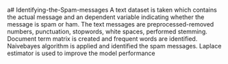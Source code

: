 a# Identifying-the-Spam-messages
A text dataset is taken which contains the actual message and an dependent variable indicating whether the message is spam or ham.
The text messages are preprocessed-removed numbers, punctuation, stopwords, white spaces, performed stemming.
Document term matrix is created and frequent words are identified.
Naivebayes algorithm is applied and identified the spam messages. Laplace estimator is used to improve the model performance
